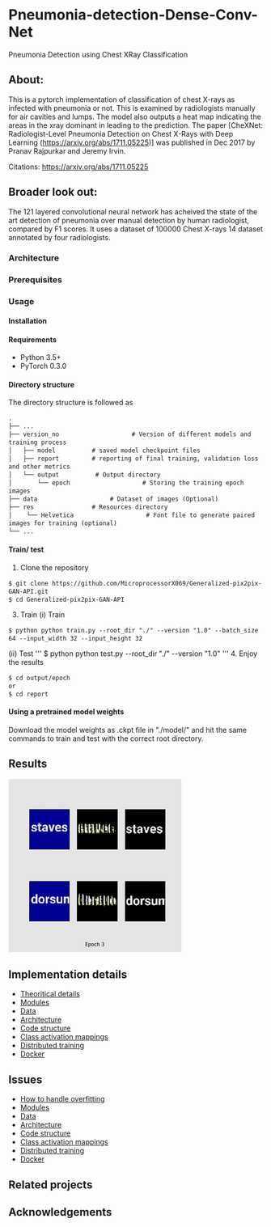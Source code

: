 # Pneumonia-detection-Dense-Conv-Net
Pneumonia Detection using Chest XRay Classification

## About:
This is a pytorch implementation of classification of chest X-rays as infected with pneumonia or not. This is examined by radiologists manually for air cavities and lumps. The model also outputs a heat map indicating the areas in the xray dominant in leading to the prediction.
The paper [CheXNet: Radiologist-Level Pneumonia Detection on Chest X-Rays with Deep Learning (https://arxiv.org/abs/1711.05225)] was published in Dec 2017 by Pranav Rajpurkar and Jeremy Irvin.

Citations:
https://arxiv.org/abs/1711.05225

## Broader look out:
The 121 layered convolutional neural network has acheived the state of the art detection of pneumonia over manual detection by human radiologist, compared by F1 scores. It uses a dataset of 100000 Chest X-rays 14 dataset annotated by four radiologists.

### Architecture

### Prerequisites
### Usage

#### Installation
#### Requirements
- Python 3.5+
- PyTorch 0.3.0
 
#### Directory structure
The directory structure is followed as 
```
.
├── ...
├── version_no                    # Version of different models and training process
│   ├── model          # saved model checkpoint files
│   ├── report         # reporting of final training, validation loss and other metrics
│   └── output          # Output directory
│       └── epoch                    # Storing the training epoch images
├── data                    # Dataset of images (Optional)
├── res                # Resources directory
│    └── Helvetica                    # Font file to generate paired images for training (optional) 
└── ...
```

#### Train/ test
1. Clone the repository
```
$ git clone https://github.com/MicroprocessorX069/Generalized-pix2pix-GAN-API.git
$ cd Generalized-pix2pix-GAN-API
```
3. Train
(i) Train
```
$ python python train.py --root_dir "./" --version "1.0" --batch_size 64 --input_width 32 --input_height 32 
```
(ii) Test
'''
$ python python test.py --root_dir "./" --version "1.0" 
'''
4. Enjoy the results
```
$ cd output/epoch
or
$ cd report
```

#### Using a pretrained model weights
Download the model weights as .ckpt file in "./model/" and hit the same commands to train and test with the correct root directory.

## Results
![Training gif](https://github.com/MicroprocessorX069/Generalized-pix2pix-GAN-API/blob/master/training_process.GIF)
## Implementation details
- [Theoritical details](docs/CONTRIBUTING.md)
- [Modules](docs/CONTRIBUTING.md)
- [Data](docs/CONTRIBUTING.md)
- [Architecture](docs/CONTRIBUTING.md)
- [Code structure](docs/CONTRIBUTING.md)
- [Class activation mappings](documentation/cam.md)
- [Distributed training](docs/CONTRIBUTING.md)
- [Docker](docs/CONTRIBUTING.md)

## Issues
- [How to handle overfitting](docs/regularization.md)
- [Modules](docs/CONTRIBUTING.md)
- [Data](docs/CONTRIBUTING.md)
- [Architecture](docs/CONTRIBUTING.md)
- [Code structure](docs/CONTRIBUTING.md)
- [Class activation mappings](documentation/cam.md)
- [Distributed training](docs/CONTRIBUTING.md)
- [Docker](docs/CONTRIBUTING.md)

## Related projects
## Acknowledgements




